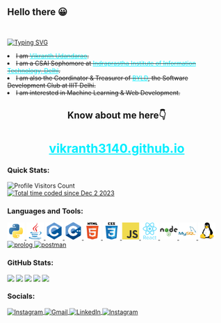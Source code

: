 <h2> Hello there 😀</h2>

<br>

<a href="https://git.io/typing-svg"><img src="https://readme-typing-svg.demolab.com?font=Oswald&size=25&color=572598&multiline=true&random=false&width=450&height=80&lines=Open+Source+Contributor;@BYLD-IIITD" alt="Typing SVG" /></a>


<li style="text-decoration: line-through;"> I am <a href = "https://vikranth3140.github.io/" style="color: #0ef;">Vikranth Udandarao</a>. </li>
<li style="text-decoration: line-through;"> I am a CSAI Sophomore at <a href = "https://iiitd.ac.in/" style="color: #0ef;">Indraprastha Institute of Information Technology, Delhi</a>.</li>
<li style="text-decoration: line-through;"> I am also the Coordinator & Treasurer of <a href="https://byld.iiitd.edu.in/" style="color: #0ef;">BYLD</a>, the Software Development Club at IIIT Delhi. </li>
<li style="text-decoration: line-through;"> I am interested in Machine Learning & Web Development. </li>

<h2 style="text-align: center;">Know about me here👇</h2>
<h1 style="text-align: center;"><a href = "https://vikranth3140.github.io/" style="color: #0ef;">vikranth3140.github.io</a></h1>


<h3 align="left">Quick Stats:</h3>
<p style="text-align: left;">
    <img src="https://komarev.com/ghpvc/?username=Vikranth3140&color=blueviolet" alt="Profile Visitors Count">
    <br>
    <a href="https://wakatime.com/@018c271e-45c3-428e-96ed-b810274da52c"><img src="https://wakatime.com/badge/user/018c271e-45c3-428e-96ed-b810274da52c.svg" alt="Total time coded since Dec 2 2023" /></a>
</p>


<h3 align="left">Languages and Tools:</h3>
<p align="left">
  <a href="https://www.python.org/" target="_blank" rel="noreferrer"> <img src="https://raw.githubusercontent.com/devicons/devicon/master/icons/python/python-original.svg" alt="python" width="40" height="40"/> </a>
  <a href="https://www.java.com/" target="_blank" rel="noreferrer"> <img src="https://raw.githubusercontent.com/devicons/devicon/master/icons/java/java-original.svg" alt="java" width="40" height="40"/> </a>
  <a href="https://www.cprogramming.com/" target="_blank" rel="noreferrer"> <img src="https://raw.githubusercontent.com/devicons/devicon/master/icons/c/c-original.svg" alt="c" width="40" height="40"/> </a>
  <a href="https://www.cplusplus.com/" target="_blank" rel="noreferrer"> <img src="https://raw.githubusercontent.com/devicons/devicon/master/icons/cplusplus/cplusplus-original.svg" alt="cpp" width="40" height="40"/> </a>
<!--  <a href="https://openjfx.io/" target="_blank" rel="noreferrer"> <img src="www.qfs.de/fileadmin/Webdata/logos-icons/JavaFX.png" background="no-background" alt="javafx" width="40" height="40"/> </a> -->
  <a href="https://www.w3schools.com/html/" target="_blank" rel="noreferrer"> <img src="https://raw.githubusercontent.com/devicons/devicon/master/icons/html5/html5-original-wordmark.svg" alt="html5" width="40" height="40"/> </a>
  <a href="https://www.w3schools.com/css/" target="_blank" rel="noreferrer"> <img src="https://raw.githubusercontent.com/devicons/devicon/master/icons/css3/css3-original-wordmark.svg" alt="css3" width="40" height="40"/> </a>
  <a href="https://www.w3schools.com/js/" target="_blank" rel="noreferrer"> <img src="https://raw.githubusercontent.com/devicons/devicon/master/icons/javascript/javascript-original.svg" alt="javascript" width="40" height="40"/> </a>
  <a href="https://reactjs.org/" target="_blank" rel="noreferrer"> <img src="https://raw.githubusercontent.com/devicons/devicon/master/icons/react/react-original-wordmark.svg" alt="react" width="40" height="40"/> </a>
  <a href="https://nodejs.org/" target="_blank" rel="noreferrer"> <img src="https://raw.githubusercontent.com/devicons/devicon/master/icons/nodejs/nodejs-original-wordmark.svg" alt="nodejs" width="40" height="40"/> </a>
  <a href="https://www.mysql.com/" target="_blank" rel="noreferrer"> <img src="https://raw.githubusercontent.com/devicons/devicon/master/icons/mysql/mysql-original-wordmark.svg" alt="mysql" width="40" height="40"/> </a>
  <a href="https://www.linux.org/" target="_blank" rel="noreferrer"> <img src="https://raw.githubusercontent.com/devicons/devicon/master/icons/linux/linux-original.svg" alt="linux" width="40" height="40"/> </a>
  <a href="https://www.swi-prolog.org/" target="_blank" rel="noreferrer"> <img src="https://dashboard.snapcraft.io/site_media/appmedia/2020/04/Prolog-logo-512.png" alt="prolog" width="40" height="40"/> </a>
  <a href="https://www.postman.com/" target="_blank" rel="noreferrer"> <img src="https://res.cloudinary.com/postman/image/upload/t_team_logo/v1629869194/team/2893aede23f01bfcbd2319326bc96a6ed0524eba759745ed6d73405a3a8b67a8" alt="postman" width="40" height="40"/> </a>
</p>


<h3 align="left">GitHub Stats:</h3>
<p align="left">
  <img height=200 align="center" src="https://github-readme-stats.vercel.app/api?username=Vikranth3140&show_icons=true&card_width=320&theme=radical" />

  <img height=200 align="center" src="https://github-readme-stats.vercel.app/api/wakatime?username=Vikranth3140&langs_count=5&layout=donut&card_width=320&theme=radical" />

  <img height=200 align="center" src="https://github-readme-stats.vercel.app/api/top-langs/?username=Vikranth3140&langs_count=5&layout=donut&theme=radical" />

  <img height=200 align="center" src="https://streak-stats.demolab.com/?user=Vikranth3140&theme=radical" />

  <img height=200 align="center" src="https://github-readme-activity-graph.vercel.app/graph?username=Vikranth3140&theme=tokyo-night" />

</p>

<h3 align="left">Socials:</h3>
<p align="left">
    <a href="https://vikranth3140.github.io/" target="_blank">
        <img width="40" height="40" align="center" src="https://github.com/Vikranth3140/Vikranth3140/assets/122410275/977d3f38-d0d9-4671-9eed-3a910782a93b" alt="Instagram">
    </a>
    <a href="mailto:vikranth22570@iiitd.ac.in" target="_blank">
        <img width="40" height="40" align="center" src="https://github.com/Vikranth3140/Vikranth3140/assets/122410275/cb4a4c3f-88b2-4574-bb75-2216f31c666c" alt="Gmail">
    </a>
    <a href="https://www.linkedin.com/in/vikranth-udandarao/" target="_blank">
        <img width="40" height="40" align="center" src="https://github.com/Vikranth3140/Vikranth3140/assets/122410275/2dd5d32f-2f3f-47f1-bb33-54ed46c84075" alt="LinkedIn">
    </a>
    <a href="https://www.instagram.com/vikranthh_/" target="_blank">
        <img width="40" height="40" align="center" src="https://github.com/Vikranth3140/Vikranth3140/assets/122410275/8375520b-1b39-439b-9e70-5a9b2ecfdc86" alt="Instagram">
    </a>
</p>

